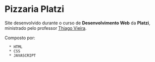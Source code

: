# Pizzaria Platzi

Site desenvolvido durante o curso de **Desenvolvimento Web** da **Platzi**, ministrado pelo professor [Thiago Vieira](https://github.com/thvvieira).

Composto por:
```  
  * HTML
  * CSS
  * JAVASCRIPT 
```

